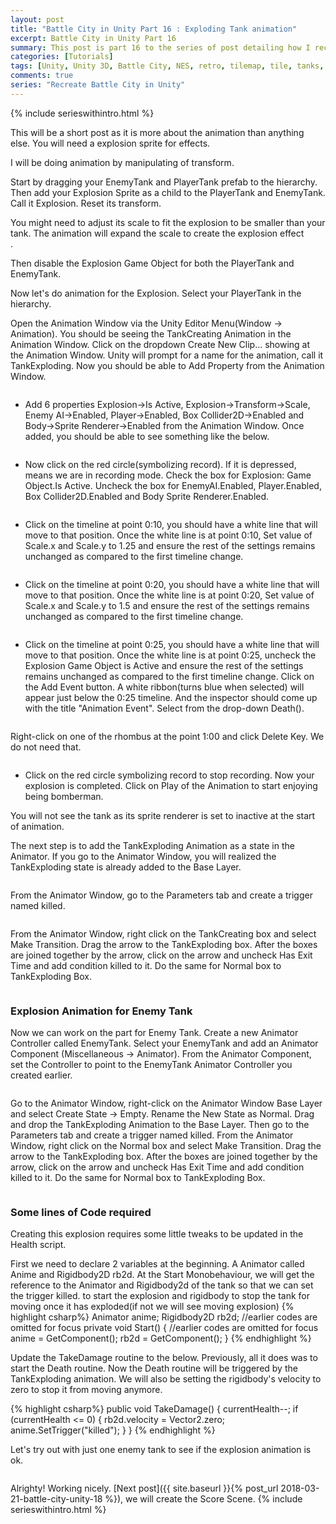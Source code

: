 ```yaml
---
layout: post
title: "Battle City in Unity Part 16 : Exploding Tank animation"
excerpt: Battle City in Unity Part 16
summary: This post is part 16 to the series of post detailing how I recreate Battle City in Unity
categories: [Tutorials]
tags: [Unity, Unity 3D, Battle City, NES, retro, tilemap, tile, tanks, gaming, classic]
comments: true
series: "Recreate Battle City in Unity"
---
```

{% include serieswithintro.html %}


This will be a short post as it is more about the animation than anything else. You will need a explosion sprite for effects.

I will be doing animation by manipulating of transform.

Start by dragging your <keyword>EnemyTank</keyword> and <keyword>PlayerTank</keyword> prefab to the hierarchy. Then add your Explosion Sprite as a child to the PlayerTank and EnemyTank. Call it <keyword>Explosion</keyword>. <keyword>Reset its transform</keyword>. 

<div class="info">You might need to adjust its scale to fit the explosion to be smaller than your tank. The animation will expand the scale to create the explosion effect</div>.

<img src="{{ site.baseurl }}/images/BattleCity_Explosion_1.png" alt="">

Then <keyword>disable the Explosion Game Object</keyword> for both the PlayerTank and EnemyTank.

Now let's do animation for the Explosion. Select your PlayerTank in the hierarchy. 

Open the Animation Window via the Unity Editor Menu(<keyword>Window -> Animation</keyword>). You should be seeing the TankCreating Animation in the Animation Window. Click on the dropdown <keyword>Create New Clip...</keyword> showing at the Animation Window. Unity will prompt for a name for the animation, call it <keyword>TankExploding</keyword>. Now you should be able to Add Property from the Animation Window. 

<img src="{{ site.baseurl }}/images/BattleCity_Explosion_2.png" alt="">

* Add 6 properties <keyword>Explosion->Is Active</keyword>, <keyword>Explosion->Transform->Scale</keyword>, <keyword>Enemy AI->Enabled</keyword>, <keyword>Player->Enabled</keyword>, <keyword>Box Collider2D->Enabled</keyword> and <keyword>Body->Sprite Renderer->Enabled</keyword> from the Animation Window. Once added, you should be able to see something like the below.

<img src="{{ site.baseurl }}/images/BattleCity_Explosion_3.png" alt="">

* Now click on the red circle(symbolizing record). If it is depressed, means we are in recording mode. Check the box for <keyword>Explosion: Game Object.Is Active</keyword>. Uncheck the box for <keyword>EnemyAI.Enabled, Player.Enabled, Box Collider2D.Enabled and Body Sprite Renderer.Enabled</keyword>.

<img src="{{ site.baseurl }}/images/BattleCity_Explosion_4.png" alt="">

* Click on the timeline at point 0:10, you should have a white line that will move to that position. Once the white line is at point 0:10, Set value of <keyword>Scale.x and Scale.y to 1.25</keyword> and ensure the rest of the settings remains unchanged as compared to the first timeline change.

<img src="{{ site.baseurl }}/images/BattleCity_Explosion_5.png" alt="">

* Click on the timeline at point 0:20, you should have a white line that will move to that position. Once the white line is at point 0:20, Set value of <keyword>Scale.x and Scale.y to 1.5</keyword> and ensure the rest of the settings remains unchanged as compared to the first timeline change.

<img src="{{ site.baseurl }}/images/BattleCity_Explosion_6.png" alt="">

* Click on the timeline at point 0:25, you should have a white line that will move to that position. Once the white line is at point 0:25, uncheck the Explosion Game Object is Active and ensure the rest of the settings remains unchanged as compared to the first timeline change. Click on the Add Event button. A white ribbon(turns blue when selected) will appear just below the 0:25 timeline. And the inspector should come up with the title "<keyword>Animation Event</keyword>". Select from the drop-down <keyword>Death()</keyword>.

<img src="{{ site.baseurl }}/images/BattleCity_Explosion_7.png" alt="">

Right-click on one of the rhombus at the point 1:00 and click Delete Key. We do not need that.

<img src="{{ site.baseurl }}/images/BattleCity_Explosion_8.png" alt="">

* Click on the red circle symbolizing record to stop recording. Now your explosion is completed. Click on Play of the Animation to start enjoying being bomberman. 

<div class="info"> You will not see the tank as its sprite renderer is set to inactive at the start of animation.</div>

<img src="{{ site.baseurl }}/images/BattleCity_Explosion_9.gif" alt="">

The next step is to add the TankExploding Animation as a state in the Animator. If you go to the Animator Window, you will realized the TankExploding state is already added to the Base Layer. 

<img src="{{ site.baseurl }}/images/BattleCity_Explosion_10.png" alt="">

From the Animator Window, go to the Parameters tab and create a trigger named <keyword>killed</keyword>.

<img src="{{ site.baseurl }}/images/BattleCity_Explosion_11.png" alt="">

From the Animator Window, right click on the TankCreating box and select Make Transition. Drag the arrow to the TankExploding box. After the boxes are joined together by the arrow, click on the arrow and uncheck <keyword>Has Exit Time</keyword> and add condition <keyword>killed</keyword> to it. Do the same for Normal box to TankExploding Box. 

<img src="{{ site.baseurl }}/images/BattleCity_Explosion_12.gif" alt="">

### Explosion Animation for Enemy Tank

Now we can work on the part for Enemy Tank. Create a new Animator Controller called <keyword>EnemyTank</keyword>. Select your EnemyTank and add an <keyword>Animator</keyword> Component (<keyword>Miscellaneous -> Animator</keyword>). From the Animator Component, set the Controller to point to the EnemyTank Animator Controller you created earlier.

<img src="{{ site.baseurl }}/images/BattleCity_Explosion_13.png" alt="">

Go to the Animator Window, right-click on the Animator Window Base Layer and select <keyword>Create State -> Empty</keyword>. Rename the New State as <keyword>Normal</keyword>. Drag and drop the TankExploding Animation to the Base Layer. Then go to the Parameters tab and create a trigger named <keyword>killed</keyword>. From the Animator Window, right click on the Normal box and select Make Transition. Drag the arrow to the TankExploding box. After the boxes are joined together by the arrow, click on the arrow and uncheck <keyword>Has Exit Time</keyword> and add condition <keyword>killed</keyword> to it. Do the same for Normal box to TankExploding Box.

<img src="{{ site.baseurl }}/images/BattleCity_Explosion_14.png" alt="">

### Some lines of Code required

Creating this explosion requires some little tweaks to be updated in the <keyword>Health</keyword> script.

First we need to declare 2 variables at the beginning. A Animator called <keyword>Anime</keyword> and Rigidbody2D <keyword>rb2d</keyword>.
At the Start Monobehaviour, we will get the reference to the Animator and Rigidbody2d of the tank so that we can set the trigger <keyword>killed</keyword>. to start the explosion and rigidbody to stop the tank for moving once it has exploded(if not we will see moving explosion)
{% highlight csharp%}
Animator anime;
Rigidbody2D rb2d;
//earlier codes are omitted for focus
private void Start()
{
	//earlier codes are omitted for focus
    anime = GetComponent<Animator>();
    rb2d = GetComponent<Rigidbody2D>();
}
{% endhighlight %}

Update the <keyword>TakeDamage</keyword> routine to the below. Previously, all it does was to start the Death routine. Now the Death routine will be triggered by the TankExploding animation. We will also be setting the rigidbody's velocity to zero to stop it from moving anymore.

{% highlight csharp%}
public void TakeDamage()
{
    currentHealth--;
    if (currentHealth <= 0)
    {
        rb2d.velocity = Vector2.zero;
        anime.SetTrigger("killed");
    }
}
{% endhighlight %}

Let's try out with just one enemy tank to see if the explosion animation is ok.

<img src="{{ site.baseurl }}/images/BattleCity_Explosion_13.gif" alt="">

Alrighty! Working nicely. [Next post]({{ site.baseurl }}{% post_url 2018-03-21-battle-city-unity-18 %}), we will create the Score Scene.
{% include serieswithintro.html %}
